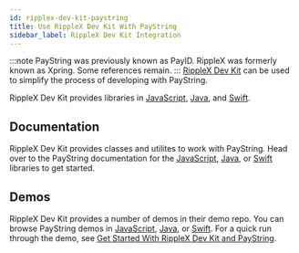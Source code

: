 ```yaml
---
id: ripplex-dev-kit-paystring
title: Use RippleX Dev Kit With PayString
sidebar_label: RippleX Dev Kit Integration
---
```


:::note
PayString was previously known as PayID. RippleX was formerly known as Xpring. Some references remain.
:::
[RippleX Dev Kit](https://github.com/xpring-eng/xpring-sdk) can be used to simplify the process of developing with PayString.

RippleX Dev Kit provides libraries in [JavaScript](https://github.com/xpring-eng/xpring-js), [Java](https://github.com/xpring-eng/xpring4j), and [Swift](https://github.com/xpring-eng/xpringkit).

## Documentation

RippleX Dev Kit provides classes and utilites to work with PayString. Head over to the PayString documentation for the [JavaScript](https://github.com/xpring-eng/Xpring-JS#usage-payid), [Java](https://github.com/xpring-eng/Xpring4j#usage-payid), or [Swift](https://github.com/xpring-eng/XpringKit#usage-payid) libraries to get started.

## Demos

RippleX Dev Kit provides a number of demos in their demo repo. You can browse PayString demos in [JavaScript](https://github.com/xpring-eng/xpring-js#usage-payid), [Java](https://github.com/xpring-eng/xpring4j#usage-payid), or [Swift](https://github.com/xpring-eng/xpringkit#usage-payid). For a quick run through the demo, see [Get Started With RippleX Dev Kit and PayString](ripplex-dev-kit-payid-get-started).
